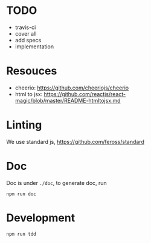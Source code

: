 # TODO
- travis-ci
- cover all
- add specs
- implementation

# Resouces
- cheerio:
  https://github.com/cheeriojs/cheerio
- html to jsx:
  https://github.com/reactjs/react-magic/blob/master/README-htmltojsx.md

# Linting
We use standard js, https://github.com/feross/standard

# Doc
Doc is under `./doc`, to generate doc, run
```
npm run doc
```

# Development
```
npm run tdd
```

